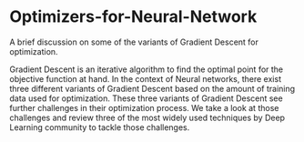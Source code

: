 # Optimizers-for-Neural-Network
A brief discussion on some of the variants of Gradient Descent for optimization.

Gradient Descent is an iterative algorithm to find the optimal point for the objective function at hand. In the context of Neural networks, there exist three different variants of Gradient Descent based on the amount of training data used for optimization. These three variants of Gradient Descent see further challenges in their optimization process. We take a look at those challenges and review three of the most widely used techniques by Deep Learning community to tackle those challenges.
